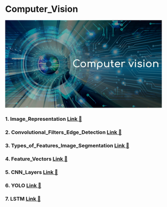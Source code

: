 # Computer_Vision
<img src="Computer_Vision.jpg">

### 1. Image_Representation <a href= "https://github.com/RishavMishraRM/Computer_Vision/tree/main/Image_Representation"> Link &#128279;</a>
### 2. Convolutional_Filters_Edge_Detection  <a href= "https://github.com/RishavMishraRM/Computer_Vision/tree/main/Convolutional_Filters_Edge_Detection">Link &#128279;</a>
### 3. Types_of_Features_Image_Segmentation  <a href= "">Link &#128279;</a>
### 4. Feature_Vectors  <a href= "">Link &#128279;</a>
### 5. CNN_Layers  <a href= "">Link &#128279;</a>
### 6. YOLO  <a href= ""> Link &#128279;</a>
### 7. LSTM  <a href= ""> Link &#128279;</a>
